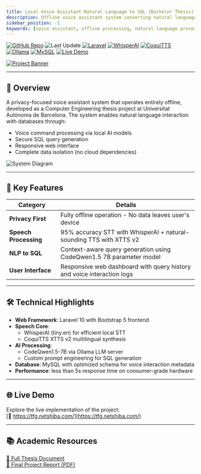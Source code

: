 ```yaml
---
title: Local Voice Assistant Natural Language to SQL (Bachelor Thesis)
description: Offline voice assistant system converting natural language to SQL queries. Built with Laravel, WhisperAI, CoquiTTS, and CodeQwen1.5.
sidebar_position: -1
keywords: [voice assistant, offline processing, natural language processing, SQL generation, Laravel, WhisperAI, CoquiTTS]
---
```

[![GitHub Repo](https://img.shields.io/badge/GitHub-Repo-blue?logo=github)](https://github.com/netraular/tfgweb) 
![Last Update](https://img.shields.io/github/last-commit/netraular/tfgweb) 
[![Laravel](https://img.shields.io/badge/Laravel-Framework-red?logo=laravel)](https://laravel.com)
[![WhisperAI](https://img.shields.io/badge/WhisperAI-STT-7c3aed?logo=openai)](https://openai.com/research/whisper) 
[![CoquiTTS](https://img.shields.io/badge/CoquiTTS-XTTS_v2-orange)](https://coqui.ai) 
[![Ollama](https://img.shields.io/badge/Ollama-CodeQwen1.5-66b3ff)](https://ollama.ai)
[![MySQL](https://img.shields.io/badge/MySQL-Database-4479a1?logo=mysql)](https://mysql.com)
[![Live Demo](https://img.shields.io/badge/Live_Demo-Available-brightgreen)](https://tfg.netshiba.com/)

[![Project Banner](https://placehold.co/600x200/2a2d32/FFF?text=Voice+Assistant+Architecture)](https://tfg.netshiba.com/)

---

## 📌 Overview

A privacy-focused voice assistant system that operates entirely offline, developed as a Computer Engineering thesis project at Universitat Autònoma de Barcelona. The system enables natural language interaction with databases through:

- Voice command processing via local AI models
- Secure SQL query generation
- Responsive web interface
- Complete data isolation (no cloud dependencies)

![System Diagram](https://placehold.co/400x250/2a2d32/FFF?text=STT+%2B+NLP+%2B+TTS+Pipeline)

---

## 🌟 Key Features

| **Category**         | **Details**                                                                 |
|----------------------|-----------------------------------------------------------------------------|
| **Privacy First**    | Fully offline operation - No data leaves user's device                      |
| **Speech Processing**| 95% accuracy STT with WhisperAI + natural-sounding TTS with XTTS v2         |
| **NLP to SQL**       | Context-aware query generation using CodeQwen1.5 7B parameter model         |
| **User Interface**   | Responsive web dashboard with query history and voice interaction logs      |

---

## 🛠 Technical Highlights

- **Web Framework**: Laravel 10 with Bootstrap 5 frontend
- **Speech Core**: 
  - WhisperAI (tiny.en) for efficient local STT
  - CoquiTTS XTTS v2 multilingual synthesis
- **AI Processing**:
  - CodeQwen1.5-7B via Ollama LLM server
  - Custom prompt engineering for SQL generation
- **Database**: MySQL with optimized schema for voice interaction metadata
- **Performance**: less than 5s response time on consumer-grade hardware

---

## 🌐 Live Demo

Explore the live implementation of the project:  
[🔗 https://tfg.netshiba.com/](https://tfg.netshiba.com/)

---

## 📚 Academic Resources

[🔗 Full Thesis Document](https://ddd.uab.cat/record/298991)  
[📄 Final Project Report (PDF)](https://ddd.uab.cat/pub/tfg/2023/tfg_2856782/05_Informe_final.pdf)
